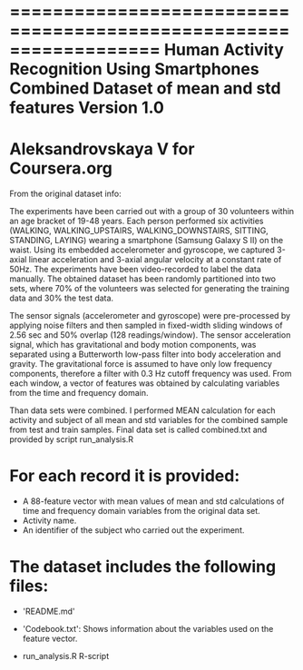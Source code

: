 ==================================================================
Human Activity Recognition Using Smartphones Combined Dataset of mean and std features
Version 1.0
==================================================================
Aleksandrovskaya V for Coursera.org
==================================================================

From the original dataset info:

The experiments have been carried out with a group of 30 volunteers within an age bracket of 19-48 years. 
Each person performed six activities (WALKING, WALKING_UPSTAIRS, WALKING_DOWNSTAIRS, SITTING, STANDING, LAYING) 
wearing a smartphone (Samsung Galaxy S II) on the waist. 
Using its embedded accelerometer and gyroscope, we captured 3-axial linear acceleration and 3-axial angular velocity at a constant rate of 50Hz. 
The experiments have been video-recorded to label the data manually. 
The obtained dataset has been randomly partitioned into two sets, where 70% of the volunteers was selected for generating the training data and 30% the test data. 

The sensor signals (accelerometer and gyroscope) were pre-processed by applying noise filters and then sampled 
in fixed-width sliding windows of 2.56 sec and 50% overlap (128 readings/window). 
The sensor acceleration signal, which has gravitational and body motion components, 
was separated using a Butterworth low-pass filter into body acceleration and gravity. 
The gravitational force is assumed to have only low frequency components, therefore a filter
with 0.3 Hz cutoff frequency was used. From each window, a vector of features was obtained by
calculating variables from the time and frequency domain. 


Than data sets were combined. I performed MEAN calculation for each activity and subject of all mean and std variables for the combined sample from test and train samples.
Final data set is called combined.txt and provided by script run_analysis.R

For each record it is provided:
======================================

- A 88-feature vector with mean values of mean and std calculations of time and frequency domain variables from the original data set. 
- Activity name. 
- An identifier of the subject who carried out the experiment.

The dataset includes the following files:
=========================================

- 'README.md'

- 'Codebook.txt': Shows information about the variables used on the feature vector.

- run_analysis.R R-script
